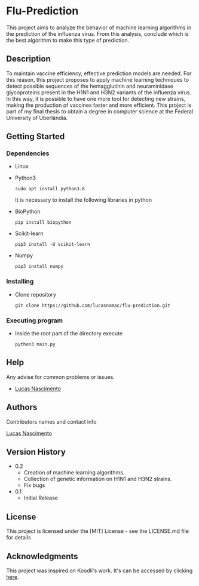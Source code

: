 

# Flu-Prediction

This project aims to analyze the behavior of machine learning algorithms in the prediction of the influenza virus. From this analysis, conclude which is the best algorithm to make this type of prediction.

## Description

To maintain vaccine efficiency, effective prediction models are needed. For this reason, this project proposes to apply machine learning techniques to detect possible sequences of the hemagglutinin and neuraminidase glycoproteins present in the H1N1 and H3N2 variants of the influenza virus. In this way, it is possible to have one more tool for detecting new strains, making the production of vaccines faster and more efficient. This project is part of my final thesis to obtain a degree in computer science at the Federal University of Uberlândia.

## Getting Started

### Dependencies

* Linux

* Python3

  ```shell
  sudo apt install python3.8
  ```

  It is necessary to install the following libraries in python

* BioPython

  ```shell
  pip install biopython
  ```

* Scikit-learn

  ```
  pip3 install -U scikit-learn
  ```

* Numpy

  ```shell
  pip3 install numpy
  ```

  

### Installing

* Clone repository

  ```shell
  git clone https://github.com/lucasnamac/flu-prediction.git
  ```



### Executing program

* Inside the root part of the directory execute

  ```shell
  python3 main.py
  ```

## Help

Any advise for common problems or issues.

* [Lucas Nascimento](https://www.linkedin.com/in/lucasnmacedo/)

## Authors

Contributors names and contact info

[Lucas Nascimento](https://www.linkedin.com/in/lucasnmacedo/)

## Version History

* 0.2
  * Creation of machine learning algorithms.
  * Collection of genetic information on H1N1 and H3N2 strains.
  * Fix bugs
* 0.1
  * Initial Release

## License

This project is licensed under the [MIT] License - see the LICENSE.md file for details

## Acknowledgments

This project was inspired on Koodli's work. It's can be accessed by clicking [here](https://github.com/RK900/Flu-Prediction.git).
